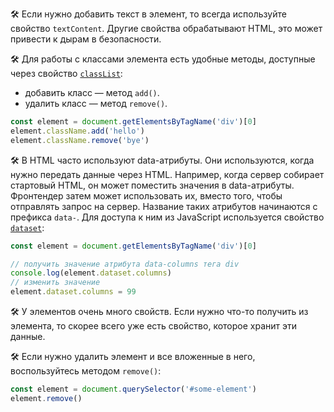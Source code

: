 🛠 Если нужно добавить текст в элемент, то всегда используйте свойство `textContent`. Другие свойства обрабатывают HTML, это может привести к дырам в безопасности.

🛠 Для работы с классами элемента есть удобные методы, доступные через свойство [`classList`](/js/element-classlist/):

- добавить класс — метод `add()`.
- удалить класс — метод `remove()`.

```js
const element = document.getElementsByTagName('div')[0]
element.className.add('hello')
element.className.remove('bye')
```

🛠 В HTML часто используют data-атрибуты. Они используются, когда нужно передать данные через HTML. Например, когда сервер собирает стартовый HTML, он может поместить значения в data-атрибуты. Фронтендер затем может использовать их, вместо того, чтобы отправлять запрос на сервер. Название таких атрибутов начинаются с префикса `data-`. Для доступа к ним из JavaScript используется свойство [`dataset`](/js/element-dataset/):

```js
const element = document.getElementsByTagName('div')[0]

// получить значение атрибута data-columns тега div
console.log(element.dataset.columns)
// изменить значение
element.dataset.columns = 99
```

🛠 У элементов очень много свойств. Если нужно что-то получить из элемента, то скорее всего уже есть свойство, которое хранит эти данные.

🛠 Если нужно удалить элемент и все вложенные в него, воспользуйтесь методом `remove()`:

```js
const element = document.querySelector('#some-element')
element.remove()
```
